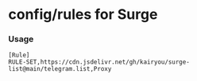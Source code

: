 # config/rules for Surge

### Usage

```
[Rule]
RULE-SET,https://cdn.jsdelivr.net/gh/kairyou/surge-list@main/telegram.list,Proxy
```
